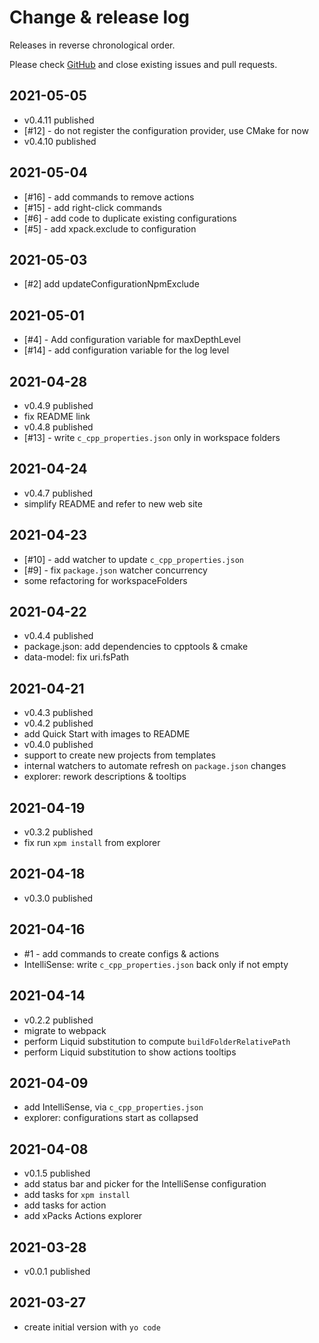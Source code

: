 # Change & release log

Releases in reverse chronological order.

Please check
[GitHub](https://github.com/xpack/vscode-xpack-extension-ts/issues/)
and close existing issues and pull requests.

## 2021-05-05

- v0.4.11 published
- [#12] - do not register the configuration provider, use CMake for now
- v0.4.10 published

## 2021-05-04

- [#16] - add commands to remove actions
- [#15] - add right-click commands
- [#6] - add code to duplicate existing configurations
- [#5] - add xpack.exclude to configuration

## 2021-05-03

- [#2] add updateConfigurationNpmExclude

## 2021-05-01

- [#4] - Add configuration variable for maxDepthLevel
- [#14] - add configuration variable for the log level

## 2021-04-28

- v0.4.9 published
- fix README link
- v0.4.8 published
- [#13] - write `c_cpp_properties.json` only in workspace folders

## 2021-04-24

- v0.4.7 published
- simplify README and refer to new web site

## 2021-04-23

- [#10] - add watcher to update `c_cpp_properties.json`
- [#9] - fix `package.json` watcher concurrency
- some refactoring for workspaceFolders

## 2021-04-22

- v0.4.4 published
- package.json: add dependencies to cpptools & cmake
- data-model: fix uri.fsPath

## 2021-04-21

- v0.4.3 published
- v0.4.2 published
- add Quick Start with images to README
- v0.4.0 published
- support to create new projects from templates
- internal watchers to automate refresh on `package.json` changes
- explorer: rework descriptions & tooltips

## 2021-04-19

- v0.3.2 published
- fix run `xpm install` from explorer

## 2021-04-18

- v0.3.0 published

## 2021-04-16

- #1 - add commands to create configs & actions
- IntelliSense: write `c_cpp_properties.json` back only if not empty

## 2021-04-14

- v0.2.2 published
- migrate to webpack
- perform Liquid substitution to compute `buildFolderRelativePath`
- perform Liquid substitution to show actions tooltips

## 2021-04-09

- add IntelliSense, via `c_cpp_properties.json`
- explorer: configurations start as collapsed

## 2021-04-08

- v0.1.5 published
- add status bar and picker for the IntelliSense configuration
- add tasks for `xpm install`
- add tasks for action
- add xPacks Actions explorer

## 2021-03-28

- v0.0.1 published

## 2021-03-27

- create initial version with `yo code`
